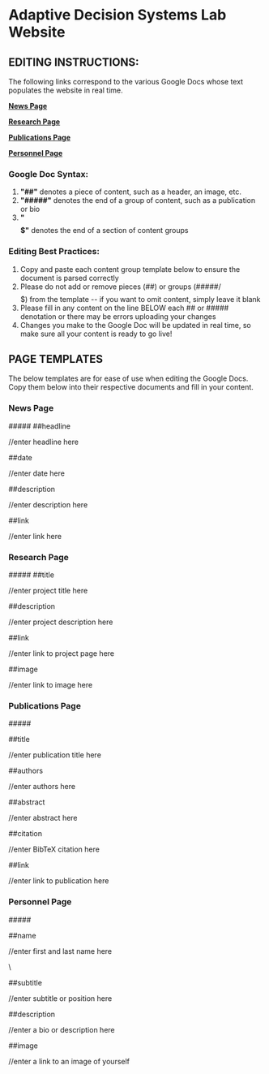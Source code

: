 # Adaptive Decision Systems Lab Website

## EDITING INSTRUCTIONS:
The following links correspond to the various Google Docs whose text populates the website in real time.

[**News Page**](https://docs.google.com/document/d/1Rdm4961Shwz-_J6kVqRcYmdPRxjoSYab1yifatcp6Cw/edit)

[**Research Page**](https://docs.google.com/document/d/14E0wnRDqAnHDi27io7_F4D8PXeFpB_eSRp15Qu-E7-o/edit)

[**Publications Page**](https://docs.google.com/document/d/1O3gitlWPBx8suBZGNwb-vQ1TlhwNE89wVqMKfvfdoK8/edit)

[**Personnel Page**](https://docs.google.com/document/d/16BLT0Bz6hM8_I_Z5rcyg9bIiVWODLZOmjFooYIR-ZWo/edit)


### Google Doc Syntax:
1. **"##"** denotes a piece of content, such as a header, an image, etc.
2. **"#####"** denotes the end of a group of content, such as a publication or bio
3. **"$$$$$"** denotes the end of a section of content groups

### Editing Best Practices:
1. Copy and paste each content group template below to ensure the document is parsed correctly
2. Please do not add or remove pieces (##) or groups (#####/$$$$$) from the template -- if you want to omit content, simply leave it blank
3. Please fill in any content on the line BELOW each ## or ##### denotation or there may be errors uploading your changes 
4. Changes you make to the Google Doc will be updated in real time, so make sure all your content is ready to go live!

## PAGE TEMPLATES
The below templates are for ease of use when editing the Google Docs. Copy them below into their respective documents and fill in your content.

### News Page

\#####
##headline

//enter headline here

##date

//enter date here

##description

//enter description here

##link

//enter link here

### Research Page

\#####
##title

//enter project title here


##description

//enter project description here


##link

//enter link to project page here


##image

//enter link to image here

### Publications Page

\#####

##title

//enter publication title here


##authors

//enter authors here


##abstract

//enter abstract here


##citation

//enter BibTeX citation here


##link

//enter link to publication here


### Personnel Page

\#####

##name

//enter first and last name here

\

##subtitle

//enter subtitle or position here


##description

//enter a bio or description here


##image

//enter a link to an image of yourself
